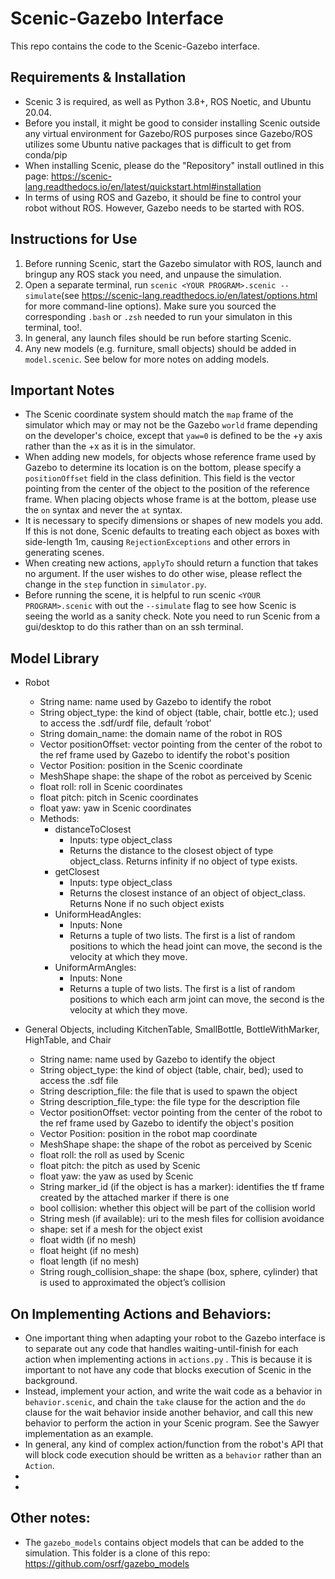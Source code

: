 ﻿# Scenic-Gazebo Interface
This repo contains the code to the Scenic-Gazebo interface.
## Requirements & Installation

 - Scenic 3 is required, as well as Python 3.8+, ROS Noetic, and Ubuntu 20.04.
 - Before you install, it might be good to consider installing Scenic outside any virtual environment for Gazebo/ROS purposes since Gazebo/ROS utilizes some Ubuntu native packages that is difficult to get from conda/pip
 - When installing Scenic, please do the "Repository" install outlined in this page: https://scenic-lang.readthedocs.io/en/latest/quickstart.html#installation 
 - In terms of using ROS and Gazebo, it should be fine to control your robot without ROS. However, Gazebo needs to be started with ROS.

## Instructions for Use

 1. Before running Scenic, start the Gazebo simulator with ROS, launch and bringup any ROS stack you need, and unpause the
    simulation. 
 2. Open a separate terminal, run `scenic <YOUR PROGRAM>.scenic --simulate`(see https://scenic-lang.readthedocs.io/en/latest/options.html for more
    command-line options). Make sure you sourced the corresponding `.bash` or `.zsh` needed to run your simulaton in this terminal, too!.
 3. In general, any launch files should be run before starting Scenic.
 4. Any new models (e.g. furniture, small objects) should be added in `model.scenic`. See below for more notes on adding models. 

## Important Notes

 - The Scenic coordinate system should match the `map` frame of the simulator which may or may not be the Gazebo `world` frame depending on the developer's choice, except that `yaw=0` is defined to be the +y axis rather than the +x as it is in the simulator.
 - When adding new models, for objects whose reference frame used by Gazebo to determine its location is on the bottom, please specify a `positionOffset` field in the class definition. This field is the vector pointing from the center of the object to the position of the reference frame. When placing objects whose frame is at the bottom, please use the `on` syntax and never the `at` syntax.
 - It is necessary to specify dimensions or shapes of new models you add. If this is not done, Scenic defaults to treating each object as boxes with side-length 1m, causing `RejectionExceptions` and other errors in generating scenes.
 - When creating new actions, `applyTo` should return a function that takes no argument. If the user wishes to do other wise, please reflect the change in the `step` function in `simulator.py`.
 - Before running the scene, it is helpful to run scenic `<YOUR PROGRAM>.scenic` with out the `--simulate` flag to see how Scenic is seeing the world as a sanity check. Note you need to run Scenic from a gui/desktop to do this rather than on an ssh terminal.

## Model Library
-   Robot
	-   String name: name used by Gazebo to identify the robot
	-   String object_type: the kind of object (table, chair, bottle etc.); used to access the .sdf/urdf file, default ‘robot’
	-  String domain_name: the domain name of the robot in ROS
	- Vector positionOffset: vector pointing from the center of the robot to the ref frame used by Gazebo to identify the robot's position
	-   Vector Position: position in the Scenic coordinate
	-  MeshShape shape: the shape of the robot as perceived by Scenic
	-   float roll: roll in Scenic coordinates
	-   float pitch: pitch in Scenic coordinates
	-   float yaw: yaw in Scenic coordinates
	-   Methods:
		-   distanceToClosest
			-   Inputs: type object_class
			-   Returns the distance to the closest object of type object_class. Returns infinity if no object of type exists.
		-   getClosest
			-   Inputs: type object_class
			-   Returns the closest instance of an object of object_class. Returns None if no such object exists
		-   UniformHeadAngles:
			-   Inputs: None
			-   Returns a tuple of two lists. The first is a list of random positions to which the head joint can move, the second is the velocity at which they move.
		-   UniformArmAngles:
			-   Inputs: None
			-   Returns a tuple of two lists. The first is a list of random positions to which each arm joint can move, the second is the velocity at which they move.

-   General Objects, including KitchenTable, SmallBottle, BottleWithMarker, HighTable, and Chair
	-   String name: name used by Gazebo to identify the object
	-   String object_type: the kind of object (table, chair, bed); used to access the .sdf file
	-  String description_file: the file that  is used to spawn the object
	-  String description_file_type: the file type for the description file
	- Vector positionOffset: vector pointing from the center of the robot to the ref frame used by Gazebo to identify the object's position
	-   Vector Position: position in the robot  map coordinate
	-  MeshShape shape: the shape of the robot as perceived by Scenic
	-   float roll: the roll as used by Scenic
	-   float pitch: the pitch as used by Scenic
	-   float yaw: the yaw as used by Scenic
	-   String marker_id (if the object is has a marker): identifies the tf frame created by the attached marker if there is one
	-   bool collision: whether this object will be part of the collision world
	-   String mesh (if available): uri to the mesh files for collision avoidance
	-   shape: set if a mesh for the object exist  
	-   float width (if no mesh)
	-   float height (if no mesh)
	-   float length (if no mesh) 
	-   String rough_collision_shape: the shape (box, sphere, cylinder) that is used to approximated the object’s collision
## On Implementing Actions and Behaviors:
- One important thing when adapting your robot to the Gazebo interface is to separate out any code that handles waiting-until-finish for each action when implementing actions in `actions.py` . This is because it is important to not have any code that blocks execution of Scenic in the background. 
- Instead, implement your action, and write the wait code as a behavior in `behavior.scenic`, and chain the `take` clause for the action and the `do` clause for the wait behavior inside another behavior, and call this new behavior to perform the action in your Scenic program. See the Sawyer implementation as an example.
- In general, any kind of complex action/function from the robot's API that will block code execution should be written as a `behavior` rather than an `Action`.
-
-
## Other notes: 
- The `gazebo_models` contains object models that can be added to the simulation. This folder is a clone of this repo: https://github.com/osrf/gazebo_models
